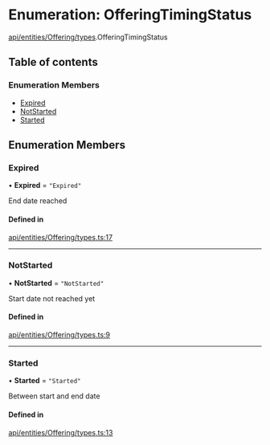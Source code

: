 # Enumeration: OfferingTimingStatus

[api/entities/Offering/types](../wiki/api.entities.Offering.types).OfferingTimingStatus

## Table of contents

### Enumeration Members

- [Expired](../wiki/api.entities.Offering.types.OfferingTimingStatus#expired)
- [NotStarted](../wiki/api.entities.Offering.types.OfferingTimingStatus#notstarted)
- [Started](../wiki/api.entities.Offering.types.OfferingTimingStatus#started)

## Enumeration Members

### Expired

• **Expired** = ``"Expired"``

End date reached

#### Defined in

[api/entities/Offering/types.ts:17](https://github.com/PolymeshAssociation/polymesh-sdk/blob/91c2d2d8/src/api/entities/Offering/types.ts#L17)

___

### NotStarted

• **NotStarted** = ``"NotStarted"``

Start date not reached yet

#### Defined in

[api/entities/Offering/types.ts:9](https://github.com/PolymeshAssociation/polymesh-sdk/blob/91c2d2d8/src/api/entities/Offering/types.ts#L9)

___

### Started

• **Started** = ``"Started"``

Between start and end date

#### Defined in

[api/entities/Offering/types.ts:13](https://github.com/PolymeshAssociation/polymesh-sdk/blob/91c2d2d8/src/api/entities/Offering/types.ts#L13)
